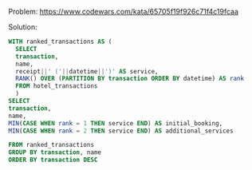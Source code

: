 Problem: https://www.codewars.com/kata/65705f19f926c71f4c19fcaa

Solution:

```sql
WITH ranked_transactions AS (
  SELECT
  transaction,
  name,
  receipt||' ('||datetime||')' AS service,
  RANK() OVER (PARTITION BY transaction ORDER BY datetime) AS rank
  FROM hotel_transactions
  )
SELECT
transaction,
name,
MIN(CASE WHEN rank = 1 THEN service END) AS initial_booking,
MIN(CASE WHEN rank = 2 THEN service END) AS additional_services

FROM ranked_transactions
GROUP BY transaction, name
ORDER BY transaction DESC
```
